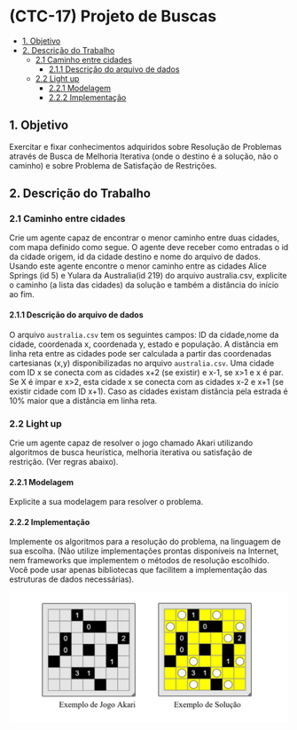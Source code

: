 # (CTC-17) Projeto de Buscas

<!-- vscode-markdown-toc -->
* [1. Objetivo](#Objetivo)
* [2. Descrição do Trabalho](#DescriodoTrabalho)
	* [2.1 Caminho entre cidades](#Caminhoentrecidades)
		* [2.1.1 Descrição do arquivo de dados](#Descriodoarquivodedados)
	* [2.2 Light up](#Lightup)
		* [2.2.1 Modelagem](#Modelagem)
		* [2.2.2 Implementação](#Implementao)

<!-- vscode-markdown-toc-config
	numbering=false
	autoSave=true
	/vscode-markdown-toc-config -->
<!-- /vscode-markdown-toc -->



## <a name='Objetivo'></a>1. Objetivo

Exercitar e fixar conhecimentos adquiridos sobre Resolução de Problemas através de Busca de Melhoria Iterativa (onde o destino é a solução, não o caminho) e sobre Problema de Satisfação de Restrições.

## <a name='DescriodoTrabalho'></a>2. Descrição do Trabalho

### <a name='Caminhoentrecidades'></a>2.1 Caminho entre cidades
Crie um agente capaz de encontrar o menor caminho entre duas cidades, com mapa definido como segue. O agente deve receber como entradas o id da cidade origem, id da cidade destino e nome do arquivo de dados. Usando este agente encontre o menor caminho entre as cidades Alice Springs (id 5) e Yulara da Australia(id 219) do arquivo australia.csv, explicite o caminho (a lista das cidades) da solução e também a distância do início ao fim.

#### <a name='Descriodoarquivodedados'></a>2.1.1 Descrição do arquivo de dados
O arquivo `australia.csv` tem os seguintes campos: ID da cidade,nome da cidade, coordenada x, coordenada y, estado e população. A distância em linha reta entre as cidades pode ser calculada a partir das coordenadas cartesianas (x,y) disponibilizadas no arquivo `australia.csv`. Uma cidade com ID x se conecta com as cidades x+2 (se existir) e x-1, se x>1 e x é par. Se X é ímpar e x>2, esta cidade x se conecta com as cidades x-2 e x+1 (se existir cidade com ID x+1). Caso as cidades existam distância pela estrada é 10% maior que a distância em linha reta.

### <a name='Lightup'></a>2.2 Light up
Crie um agente capaz de resolver o jogo chamado Akari utilizando algoritmos de busca heurística, melhoria iterativa ou satisfação de restrição. (Ver regras abaixo).

#### <a name='Modelagem'></a>2.2.1 Modelagem
Explicite a sua modelagem para resolver o problema.

#### <a name='Implementao'></a>2.2.2 Implementação
Implemente os algoritmos para a resolução do problema, na linguagem de sua escolha. (Não utilize implementações prontas disponíveis na Internet, nem frameworks que implementem o métodos de resolução escolhido. Você pode usar apenas bibliotecas que facilitem a implementação das estruturas de dados necessárias).

![akari](images/akari.png)